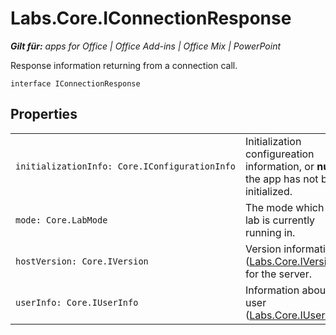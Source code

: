 
# Labs.Core.IConnectionResponse

 _**Gilt für:** apps for Office | Office Add-ins | Office Mix | PowerPoint_

Response information returning from a connection call.

```
interface IConnectionResponse
```


## Properties


|||
|:-----|:-----|
| `initializationInfo: Core.IConfigurationInfo`|Initialization configureation information, or  **null** if the app has not been initialized.|
| `mode: Core.LabMode`|The mode which the lab is currently running in.|
| `hostVersion: Core.IVersion`|Version information ([Labs.Core.IVersion](../../reference/office-mix/labs.core.iversion.md)) for the server.|
| `userInfo: Core.IUserInfo`|Information about the user ([Labs.Core.IUserInfo](../../reference/office-mix/labs.core.iuserinfo.md)).|
